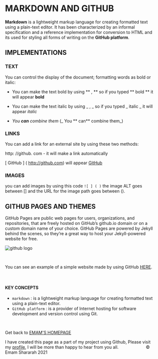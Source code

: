 #  MARKDOWN AND GITHUB 


**Markdown** is a lightweight markup language for creating formatted text using a plain-text editor.
It has been characterized by an informal specification and a reference implementation for conversion to HTML and its used for styling all forms of writing on the **GitHub platform**.

## IMPLEMENTATIONS 

###  TEXT

You can control the display of the document; formatting words as bold or italic: 

 * You can make the text bold by using ** , **  so if you typed ** bold **  it will appear **bold**

 * You can make the text italic by using _ , _  so if you typed _ italic _  it will appear _italic_

* _You **can** combine them_ (_ You ** can** combine them_)


### LINKS 

You can add a link for an external site by using these two methods: 


http: //github. com - it will make a link automatically


[ GitHub ] ( http://github.com)    will appear [GitHub](http://github.com)  

### IMAGES

you can add images by using this code `![ ] ( )`  the image ALT goes between [] and the URL for the image path goes between ().


## GITHUB PAGES AND THEMES 

GitHub Pages are public web pages for users, organizations, and repositories, that are freely hosted on GitHub’s github.io domain or on a custom domain name of your choice. GitHub Pages are powered by Jekyll behind the scenes, so they’re a great way to host your Jekyll-powered website for free. 


![github logo](https://www.sferalabs.cc/wp-content/uploads/github-logo.png)









&nbsp;
&nbsp;
&nbsp;













You can see an example of a simple website made by using GitHub [HERE](https://emam96.github.io/reading-notes/).









&nbsp;







#### KEY CONCEPTS 
-  `markdown` :  is a lightweight markup language for creating formatted text using a plain-text editor.
-  `GitHub platform` : is a provider of Internet hosting for software development and version control using Git.







 &nbsp; 
 
 Get back to [EMAM'S HOMEPAGE](https://emam96.github.io/reading-notes/)
 
 
 
 I have created this page as a part of my project using Github, Please visit my [profile](https://github.com/Emam96), I will be more than happy to hear from you all.      &nbsp;        &nbsp;       &nbsp;   &nbsp;&nbsp;&nbsp;&nbsp;&nbsp;&nbsp;&nbsp;&nbsp;&nbsp;&nbsp;&nbsp;&nbsp;&nbsp;&nbsp;&nbsp;      © Emam Shararah 2021

